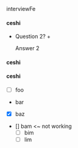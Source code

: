 interviewFe

#### ceshi

+ Question 2? +

  Answer 2

#### ceshi

#### ceshi



- [ ] foo
- bar
- [x] baz
- [] bam <~ not working
  - [ ] bim
  - [ ] lim